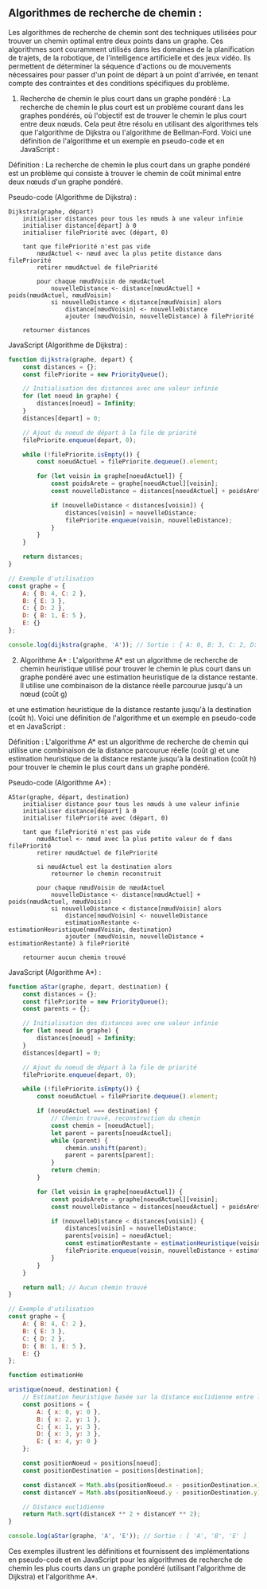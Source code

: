 ## **Algorithmes de recherche de chemin :**
Les algorithmes de recherche de chemin sont des techniques utilisées pour trouver un chemin optimal entre deux points dans un graphe. Ces algorithmes sont couramment utilisés dans les domaines de la planification de trajets, de la robotique, de l'intelligence artificielle et des jeux vidéo. Ils permettent de déterminer la séquence d'actions ou de mouvements nécessaires pour passer d'un point de départ à un point d'arrivée, en tenant compte des contraintes et des conditions spécifiques du problème.

1. Recherche de chemin le plus court dans un graphe pondéré :
La recherche de chemin le plus court est un problème courant dans les graphes pondérés, où l'objectif est de trouver le chemin le plus court entre deux nœuds. Cela peut être résolu en utilisant des algorithmes tels que l'algorithme de Dijkstra ou l'algorithme de Bellman-Ford. Voici une définition de l'algorithme et un exemple en pseudo-code et en JavaScript :

Définition : La recherche de chemin le plus court dans un graphe pondéré est un problème qui consiste à trouver le chemin de coût minimal entre deux nœuds d'un graphe pondéré.

Pseudo-code (Algorithme de Dijkstra) :
```
Dijkstra(graphe, départ)
    initialiser distances pour tous les nœuds à une valeur infinie
    initialiser distance[départ] à 0
    initialiser filePriorité avec (départ, 0)

    tant que filePriorité n'est pas vide
        nœudActuel <- nœud avec la plus petite distance dans filePriorité
        retirer nœudActuel de filePriorité

        pour chaque nœudVoisin de nœudActuel
            nouvelleDistance <- distance[nœudActuel] + poids(nœudActuel, nœudVoisin)
            si nouvelleDistance < distance[nœudVoisin] alors
                distance[nœudVoisin] <- nouvelleDistance
                ajouter (nœudVoisin, nouvelleDistance) à filePriorité

    retourner distances
```

JavaScript (Algorithme de Dijkstra) :
```javascript
function dijkstra(graphe, depart) {
    const distances = {};
    const filePriorite = new PriorityQueue();

    // Initialisation des distances avec une valeur infinie
    for (let noeud in graphe) {
        distances[noeud] = Infinity;
    }
    distances[depart] = 0;

    // Ajout du noeud de départ à la file de priorité
    filePriorite.enqueue(depart, 0);

    while (!filePriorite.isEmpty()) {
        const noeudActuel = filePriorite.dequeue().element;

        for (let voisin in graphe[noeudActuel]) {
            const poidsArete = graphe[noeudActuel][voisin];
            const nouvelleDistance = distances[noeudActuel] + poidsArete;

            if (nouvelleDistance < distances[voisin]) {
                distances[voisin] = nouvelleDistance;
                filePriorite.enqueue(voisin, nouvelleDistance);
            }
        }
    }

    return distances;
}

// Exemple d'utilisation
const graphe = {
    A: { B: 4, C: 2 },
    B: { E: 3 },
    C: { D: 2 },
    D: { B: 1, E: 5 },
    E: {}
};

console.log(dijkstra(graphe, 'A')); // Sortie : { A: 0, B: 3, C: 2, D: 4, E: 6 }
```

2. Algorithme A* :
L'algorithme A* est un algorithme de recherche de chemin heuristique utilisé pour trouver le chemin le plus court dans un graphe pondéré avec une estimation heuristique de la distance restante. Il utilise une combinaison de la distance réelle parcourue jusqu'à un nœud (coût g)

 et une estimation heuristique de la distance restante jusqu'à la destination (coût h). Voici une définition de l'algorithme et un exemple en pseudo-code et en JavaScript :

Définition : L'algorithme A* est un algorithme de recherche de chemin qui utilise une combinaison de la distance parcourue réelle (coût g) et une estimation heuristique de la distance restante jusqu'à la destination (coût h) pour trouver le chemin le plus court dans un graphe pondéré.

Pseudo-code (Algorithme A*) :
```
AStar(graphe, départ, destination)
    initialiser distance pour tous les nœuds à une valeur infinie
    initialiser distance[départ] à 0
    initialiser filePriorité avec (départ, 0)

    tant que filePriorité n'est pas vide
        nœudActuel <- nœud avec la plus petite valeur de f dans filePriorité
        retirer nœudActuel de filePriorité

        si nœudActuel est la destination alors
            retourner le chemin reconstruit

        pour chaque nœudVoisin de nœudActuel
            nouvelleDistance <- distance[nœudActuel] + poids(nœudActuel, nœudVoisin)
            si nouvelleDistance < distance[nœudVoisin] alors
                distance[nœudVoisin] <- nouvelleDistance
                estimationRestante <- estimationHeuristique(nœudVoisin, destination)
                ajouter (nœudVoisin, nouvelleDistance + estimationRestante) à filePriorité

    retourner aucun chemin trouvé
```

JavaScript (Algorithme A*) :
```javascript
function aStar(graphe, depart, destination) {
    const distances = {};
    const filePriorite = new PriorityQueue();
    const parents = {};

    // Initialisation des distances avec une valeur infinie
    for (let noeud in graphe) {
        distances[noeud] = Infinity;
    }
    distances[depart] = 0;

    // Ajout du noeud de départ à la file de priorité
    filePriorite.enqueue(depart, 0);

    while (!filePriorite.isEmpty()) {
        const noeudActuel = filePriorite.dequeue().element;

        if (noeudActuel === destination) {
            // Chemin trouvé, reconstruction du chemin
            const chemin = [noeudActuel];
            let parent = parents[noeudActuel];
            while (parent) {
                chemin.unshift(parent);
                parent = parents[parent];
            }
            return chemin;
        }

        for (let voisin in graphe[noeudActuel]) {
            const poidsArete = graphe[noeudActuel][voisin];
            const nouvelleDistance = distances[noeudActuel] + poidsArete;

            if (nouvelleDistance < distances[voisin]) {
                distances[voisin] = nouvelleDistance;
                parents[voisin] = noeudActuel;
                const estimationRestante = estimationHeuristique(voisin, destination);
                filePriorite.enqueue(voisin, nouvelleDistance + estimationRestante);
            }
        }
    }

    return null; // Aucun chemin trouvé
}

// Exemple d'utilisation
const graphe = {
    A: { B: 4, C: 2 },
    B: { E: 3 },
    C: { D: 2 },
    D: { B: 1, E: 5 },
    E: {}
};

function estimationHe

uristique(noeud, destination) {
    // Estimation heuristique basée sur la distance euclidienne entre les nœuds
    const positions = {
        A: { x: 0, y: 0 },
        B: { x: 2, y: 1 },
        C: { x: 1, y: 3 },
        D: { x: 3, y: 3 },
        E: { x: 4, y: 0 }
    };

    const positionNoeud = positions[noeud];
    const positionDestination = positions[destination];

    const distanceX = Math.abs(positionNoeud.x - positionDestination.x);
    const distanceY = Math.abs(positionNoeud.y - positionDestination.y);

    // Distance euclidienne
    return Math.sqrt(distanceX ** 2 + distanceY ** 2);
}

console.log(aStar(graphe, 'A', 'E')); // Sortie : [ 'A', 'B', 'E' ]
```

Ces exemples illustrent les définitions et fournissent des implémentations en pseudo-code et en JavaScript pour les algorithmes de recherche de chemin les plus courts dans un graphe pondéré (utilisant l'algorithme de Dijkstra) et l'algorithme A*.